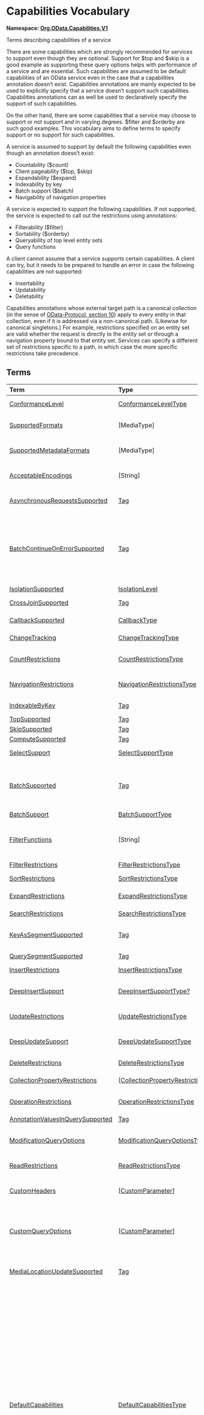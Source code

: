 # Capabilities Vocabulary
**Namespace: [Org.OData.Capabilities.V1](Org.OData.Capabilities.V1.xml)**

Terms describing capabilities of a service


There are some capabilities which are strongly recommended for services to support even
though they are optional. Support for $top and $skip is a good example as
supporting these query options helps with performance of a service and are essential. Such
capabilities are assumed to be default capabilities of an OData service even in
the case that a capabilities annotation doesn’t exist. Capabilities annotations are
mainly expected to be used to explicitly specify that a service doesn’t support such
capabilities. Capabilities annotations can as well be used to declaratively
specify the support of such capabilities.

On the other hand, there are some capabilities that a service may choose to support or
not support and in varying degrees. $filter and $orderby are such good examples.
This vocabulary aims to define terms to specify support or no support for such
capabilities.

A service is assumed to support by default the following capabilities even though an
annotation doesn’t exist:
- Countability ($count)
- Client pageability ($top, $skip)
- Expandability ($expand)
- Indexability by key
- Batch support ($batch)
- Navigability of navigation properties

A service is expected to support the following capabilities. If not supported, the
service is expected to call out the restrictions using annotations:
- Filterability ($filter)
- Sortability ($orderby)
- Queryability of top level entity sets
- Query functions

A client cannot assume that a service supports certain capabilities. A client can try, but
it needs to be prepared to handle an error in case the following capabilities are not
supported:
- Insertability
- Updatability
- Deletability

Capabilities annotations whose external target path is a canonical collection (in the
sense of [OData-Protocol, section 10](https://oasis-tcs.github.io/odata-specs/odata-protocol/odata-protocol.html#ContextURL))
apply to every entity in that collection, even if it is addressed via a non-canonical path.
(Likewise for canonical singletons.)
For example, restrictions specified on an entity set are valid whether the request is
directly to the entity set or through a navigation property bound to that entity set.
Services can specify a different set of restrictions specific to a path, in which case the more specific restrictions take precedence.
        


## Terms

Term|Type|Description
:---|:---|:----------
[ConformanceLevel](Org.OData.Capabilities.V1.xml#L123)|[ConformanceLevelType](#ConformanceLevelType)|<a name="ConformanceLevel"></a>The conformance level achieved by this service
[SupportedFormats](Org.OData.Capabilities.V1.xml#L140)|\[MediaType\]|<a name="SupportedFormats"></a>Media types of supported formats, including format parameters
[SupportedMetadataFormats](Org.OData.Capabilities.V1.xml#L145)|\[MediaType\]|<a name="SupportedMetadataFormats"></a>Media types of supported formats for $metadata, including format parameters
[AcceptableEncodings](Org.OData.Capabilities.V1.xml#L150)|\[String\]|<a name="AcceptableEncodings"></a>List of acceptable compression methods for ($batch) requests, e.g. gzip
[AsynchronousRequestsSupported](Org.OData.Capabilities.V1.xml#L156)|[Tag](Org.OData.Core.V1.md#Tag)|<a name="AsynchronousRequestsSupported"></a>Service supports the asynchronous request preference
[BatchContinueOnErrorSupported](Org.OData.Capabilities.V1.xml#L160)|[Tag](Org.OData.Core.V1.md#Tag)|<a name="BatchContinueOnErrorSupported"></a>Service supports the continue on error preference. Supports $batch requests. Services that apply the BatchContinueOnErrorSupported term should also specify the ContinueOnErrorSupported property from the BatchSupport term.
[IsolationSupported](Org.OData.Capabilities.V1.xml#L164)|[IsolationLevel](#IsolationLevel)|<a name="IsolationSupported"></a>Supported odata.isolation levels
[CrossJoinSupported](Org.OData.Capabilities.V1.xml#L173)|[Tag](Org.OData.Core.V1.md#Tag)|<a name="CrossJoinSupported"></a>Supports cross joins for the entity sets in this container
[CallbackSupported](Org.OData.Capabilities.V1.xml#L177)|[CallbackType](#CallbackType)|<a name="CallbackSupported"></a>Supports callbacks for the specified protocols
[ChangeTracking](Org.OData.Capabilities.V1.xml#L199)|[ChangeTrackingType](#ChangeTrackingType)|<a name="ChangeTracking"></a>Change tracking capabilities of this service or entity set
[CountRestrictions](Org.OData.Capabilities.V1.xml#L220)|[CountRestrictionsType](#CountRestrictionsType)|<a name="CountRestrictions"></a>Restrictions on /$count path suffix and $count=true system query option
[NavigationRestrictions](Org.OData.Capabilities.V1.xml#L238)|[NavigationRestrictionsType](#NavigationRestrictionsType)|<a name="NavigationRestrictions"></a>Restrictions on navigating properties according to OData URL conventions
[IndexableByKey](Org.OData.Capabilities.V1.xml#L328)|[Tag](Org.OData.Core.V1.md#Tag)|<a name="IndexableByKey"></a>Supports key values according to OData URL conventions
[TopSupported](Org.OData.Capabilities.V1.xml#L333)|[Tag](Org.OData.Core.V1.md#Tag)|<a name="TopSupported"></a>Supports $top
[SkipSupported](Org.OData.Capabilities.V1.xml#L338)|[Tag](Org.OData.Core.V1.md#Tag)|<a name="SkipSupported"></a>Supports $skip
[ComputeSupported](Org.OData.Capabilities.V1.xml#L343)|[Tag](Org.OData.Core.V1.md#Tag)|<a name="ComputeSupported"></a>Supports $compute
[SelectSupport](Org.OData.Capabilities.V1.xml#L348)|[SelectSupportType](#SelectSupportType)|<a name="SelectSupport"></a>Support for $select and nested query options within $select
[BatchSupported](Org.OData.Capabilities.V1.xml#L385)|[Tag](Org.OData.Core.V1.md#Tag)|<a name="BatchSupported"></a>Supports $batch requests. Services that apply the BatchSupported term should also apply the more comprehensive BatchSupport term.
[BatchSupport](Org.OData.Capabilities.V1.xml#L389)|[BatchSupportType](#BatchSupportType)|<a name="BatchSupport"></a>Batch Support for the service
[FilterFunctions](Org.OData.Capabilities.V1.xml#L435)|\[String\]|<a name="FilterFunctions"></a>List of functions and operators supported in filter expressions<br>If not specified, null, or empty, all functions and operators may be attempted.
[FilterRestrictions](Org.OData.Capabilities.V1.xml#L441)|[FilterRestrictionsType](#FilterRestrictionsType)|<a name="FilterRestrictions"></a>Restrictions on filter expressions
[SortRestrictions](Org.OData.Capabilities.V1.xml#L522)|[SortRestrictionsType](#SortRestrictionsType)|<a name="SortRestrictions"></a>Restrictions on orderby expressions
[ExpandRestrictions](Org.OData.Capabilities.V1.xml#L548)|[ExpandRestrictionsType](#ExpandRestrictionsType)|<a name="ExpandRestrictions"></a>Restrictions on expand expressions
[SearchRestrictions](Org.OData.Capabilities.V1.xml#L577)|[SearchRestrictionsType](#SearchRestrictionsType)|<a name="SearchRestrictions"></a>Restrictions on search expressions
[KeyAsSegmentSupported](Org.OData.Capabilities.V1.xml#L623)|[Tag](Org.OData.Core.V1.md#Tag)|<a name="KeyAsSegmentSupported"></a>Supports [key-as-segment convention](http://docs.oasis-open.org/odata/odata/v4.01/odata-v4.01-part2-url-conventions.html#sec_KeyasSegmentConvention) for addressing entities within a collection
[QuerySegmentSupported](Org.OData.Capabilities.V1.xml#L627)|[Tag](Org.OData.Core.V1.md#Tag)|<a name="QuerySegmentSupported"></a>Supports [passing query options in the request body](http://docs.oasis-open.org/odata/odata/v4.01/odata-v4.01-part2-url-conventions.html#sec_PassingQueryOptionsintheRequestBody)
[InsertRestrictions](Org.OData.Capabilities.V1.xml#L633)|[InsertRestrictionsType](#InsertRestrictionsType)|<a name="InsertRestrictions"></a>Restrictions on insert operations
[DeepInsertSupport](Org.OData.Capabilities.V1.xml#L712)|[DeepInsertSupportType?](#DeepInsertSupportType)|<a name="DeepInsertSupport"></a>Deep Insert Support of the annotated resource (the whole service, an entity set, or a collection-valued resource)
[UpdateRestrictions](Org.OData.Capabilities.V1.xml#L725)|[UpdateRestrictionsType](#UpdateRestrictionsType)|<a name="UpdateRestrictions"></a>Restrictions on update operations
[DeepUpdateSupport](Org.OData.Capabilities.V1.xml#L811)|[DeepUpdateSupportType](#DeepUpdateSupportType)|<a name="DeepUpdateSupport"></a>Deep Update Support of the annotated resource (the whole service, an entity set, or a collection-valued resource)
[DeleteRestrictions](Org.OData.Capabilities.V1.xml#L824)|[DeleteRestrictionsType](#DeleteRestrictionsType)|<a name="DeleteRestrictions"></a>Restrictions on delete operations
[CollectionPropertyRestrictions](Org.OData.Capabilities.V1.xml#L868)|\[[CollectionPropertyRestrictionsType](#CollectionPropertyRestrictionsType)\]|<a name="CollectionPropertyRestrictions"></a>Describes restrictions on operations applied to collection-valued structural properties
[OperationRestrictions](Org.OData.Capabilities.V1.xml#L909)|[OperationRestrictionsType](#OperationRestrictionsType)|<a name="OperationRestrictions"></a>Restrictions for function or action operation
[AnnotationValuesInQuerySupported](Org.OData.Capabilities.V1.xml#L929)|[Tag](Org.OData.Core.V1.md#Tag)|<a name="AnnotationValuesInQuerySupported"></a>Supports annotation values within system query options
[ModificationQueryOptions](Org.OData.Capabilities.V1.xml#L933)|[ModificationQueryOptionsType](#ModificationQueryOptionsType)|<a name="ModificationQueryOptions"></a>Support for query options with modification requests (insert, update, action invocation)
[ReadRestrictions](Org.OData.Capabilities.V1.xml#L957)|[ReadRestrictionsType](#ReadRestrictionsType)|<a name="ReadRestrictions"></a>Restrictions for retrieving a collection of entities, retrieving a singleton instance.
[CustomHeaders](Org.OData.Capabilities.V1.xml#L999)|\[[CustomParameter](#CustomParameter)\]|<a name="CustomHeaders"></a>Custom headers that are supported/required for the annotated resource ([Example](Org.OData.Capabilities.V1.xml#L1001))
[CustomQueryOptions](Org.OData.Capabilities.V1.xml#L1025)|\[[CustomParameter](#CustomParameter)\]|<a name="CustomQueryOptions"></a>Custom query options that are supported/required for the annotated resource ([Example](Org.OData.Capabilities.V1.xml#L1028))<br>If the entity container is annotated, the query option is supported/required by all resources in that container.
[MediaLocationUpdateSupported](Org.OData.Capabilities.V1.xml#L1077)|[Tag](Org.OData.Core.V1.md#Tag)|<a name="MediaLocationUpdateSupported"></a>Stream property or media stream supports update of its media edit URL and/or media read URL
[DefaultCapabilities](Org.OData.Capabilities.V1.xml#L1082)|[DefaultCapabilitiesType](#DefaultCapabilitiesType)|<a name="DefaultCapabilities"></a>Default capability settings for all collection-valued resources in the container<br><p>Annotating a specific capability term, which is included as property in <code>DefaultCapabilitiesType</code>, for a specific collection-valued resource overrides the default capability with the specified properties using PATCH semantics:</p> <ul> <li>Primitive or collection-valued properties specified in the specific capability term replace the corresponding properties specified in <code>DefaultCapabilities</code></li> <li>Complex-valued properties specified in the specific capability term override the corresponding properties specified in <code>DefaultCapabilities</code> using PATCH semantics recursively</li> <li>Properties specified neither in the specific term nor in <code>DefaultCapabilities</code> have their default value</li> </ul> 

<a name="ConformanceLevelType"></a>
## [ConformanceLevelType](Org.OData.Capabilities.V1.xml#L126)


Member|Value|Description
:-----|----:|:----------
[Minimal](Org.OData.Capabilities.V1.xml#L127)|0|Minimal conformance level
[Intermediate](Org.OData.Capabilities.V1.xml#L130)|1|Intermediate conformance level
[Advanced](Org.OData.Capabilities.V1.xml#L133)|2|Advanced conformance level

<a name="IsolationLevel"></a>
## [IsolationLevel](Org.OData.Capabilities.V1.xml#L167)


Flag Member|Value|Description
:-----|----:|:----------
[Snapshot](Org.OData.Capabilities.V1.xml#L168)|1|All data returned for a request, including multiple requests within a batch or results retrieved across multiple pages, will be consistent as of a single point in time

<a name="CallbackType"></a>
## [CallbackType](Org.OData.Capabilities.V1.xml#L180)
A non-empty collection lists the full set of supported protocols. A empty collection means 'only HTTP is supported'

Property|Type|Description
:-------|:---|:----------
[CallbackProtocols](Org.OData.Capabilities.V1.xml#L181)|\[[CallbackProtocol](#CallbackProtocol)\]|List of supported callback protocols, e.g. `http` or `wss`

<a name="CallbackProtocol"></a>
## [CallbackProtocol](Org.OData.Capabilities.V1.xml#L186)


Property|Type|Description
:-------|:---|:----------
[Id](Org.OData.Capabilities.V1.xml#L187)|String?|Protocol Identifier
[UrlTemplate](Org.OData.Capabilities.V1.xml#L190)|String?|URL Template including parameters. Parameters are enclosed in curly braces {} as defined in RFC6570
[DocumentationUrl](Org.OData.Capabilities.V1.xml#L193)|URL?|Human readable description of the meaning of the URL Template parameters

<a name="ChangeTrackingBase"></a>
## [ChangeTrackingBase](Org.OData.Capabilities.V1.xml#L202)


**Derived Types:**
- [ChangeTrackingType](#ChangeTrackingType)

Property|Type|Description
:-------|:---|:----------
[Supported](Org.OData.Capabilities.V1.xml#L203)|Boolean|odata.track-changes preference is supported

<a name="ChangeTrackingType"></a>
## [ChangeTrackingType](Org.OData.Capabilities.V1.xml#L207): [ChangeTrackingBase](#ChangeTrackingBase)


Property|Type|Description
:-------|:---|:----------
[*Supported*](Org.OData.Capabilities.V1.xml#L203)|Boolean|odata.track-changes preference is supported
[FilterableProperties](Org.OData.Capabilities.V1.xml#L208)|\[PropertyPath\]|Change tracking supports filters on these properties<br>If no properties are specified or FilterableProperties is omitted, clients cannot assume support for filtering on any properties in combination with change tracking.
[ExpandableProperties](Org.OData.Capabilities.V1.xml#L212)|\[NavigationPropertyPath\]|Change tracking supports these properties expanded<br>If no properties are specified or ExpandableProperties is omitted, clients cannot assume support for expanding any properties in combination with change tracking.

<a name="CountRestrictionsBase"></a>
## [CountRestrictionsBase](Org.OData.Capabilities.V1.xml#L224)


**Derived Types:**
- [CountRestrictionsType](#CountRestrictionsType)

Property|Type|Description
:-------|:---|:----------
[Countable](Org.OData.Capabilities.V1.xml#L225)|Boolean|Instances can be counted in requests targeting a collection

<a name="CountRestrictionsType"></a>
## [CountRestrictionsType](Org.OData.Capabilities.V1.xml#L229): [CountRestrictionsBase](#CountRestrictionsBase)


Property|Type|Description
:-------|:---|:----------
[*Countable*](Org.OData.Capabilities.V1.xml#L225)|Boolean|Instances can be counted in requests targeting a collection
[NonCountableProperties](Org.OData.Capabilities.V1.xml#L230)|\[PropertyPath\]|Members of these collection properties cannot be counted
[NonCountableNavigationProperties](Org.OData.Capabilities.V1.xml#L233)|\[NavigationPropertyPath\]|Members of these navigation properties cannot be counted

<a name="NavigationRestrictionsType"></a>
## [NavigationRestrictionsType](Org.OData.Capabilities.V1.xml#L242)


Property|Type|Description
:-------|:---|:----------
[Navigability](Org.OData.Capabilities.V1.xml#L243)|[NavigationType?](#NavigationType)|Default navigability for all navigation properties of the annotation target. Individual navigation properties can override this value via `RestrictedProperties/Navigability`.
[RestrictedProperties](Org.OData.Capabilities.V1.xml#L246)|\[[NavigationPropertyRestriction](#NavigationPropertyRestriction)\]|List of navigation properties with restrictions

<a name="NavigationPropertyRestriction"></a>
## [NavigationPropertyRestriction](Org.OData.Capabilities.V1.xml#L250)


Using a property of `NavigationPropertyRestriction` in a [`NavigationRestrictions`](#NavigationRestrictions) annotation
          is discouraged in favor of using an annotation with the corresponding term from this vocabulary and a target path starting with a container and ending in the `NavigationProperty`,
          unless the favored alternative is impossible because a dynamic expression requires an instance path whose evaluation
          starts at the target of the `NavigationRestrictions` annotation. See [this example](../examples/Org.OData.Capabilities.V1.capabilities.md).

Property|Type|Description
:-------|:---|:----------
[NavigationProperty](Org.OData.Capabilities.V1.xml#L257)|NavigationPropertyPath|Navigation properties can be navigated<br>The target path of a [`NavigationRestrictions`](#NavigationRestrictions) annotation followed by this navigation property path addresses the resource to which the other properties of `NavigationPropertyRestriction` apply. Instance paths that occur in dynamic expressions are evaluated starting at the boundary between both paths, which must therefore be chosen accordingly.
[Navigability](Org.OData.Capabilities.V1.xml#L266)|[NavigationType?](#NavigationType)|Supported navigability of this navigation property
[FilterFunctions](Org.OData.Capabilities.V1.xml#L269)|\[String\]|List of functions and operators supported in filter expressions<br>If not specified, null, or empty, all functions and operators may be attempted.
[FilterRestrictions](Org.OData.Capabilities.V1.xml#L273)|[FilterRestrictionsType?](#FilterRestrictionsType)|Restrictions on filter expressions
[SearchRestrictions](Org.OData.Capabilities.V1.xml#L276)|[SearchRestrictionsType?](#SearchRestrictionsType)|Restrictions on search expressions
[SortRestrictions](Org.OData.Capabilities.V1.xml#L279)|[SortRestrictionsType?](#SortRestrictionsType)|Restrictions on orderby expressions
[TopSupported](Org.OData.Capabilities.V1.xml#L282)|Boolean|Supports $top
[SkipSupported](Org.OData.Capabilities.V1.xml#L285)|Boolean|Supports $skip
[SelectSupport](Org.OData.Capabilities.V1.xml#L288)|[SelectSupportType?](#SelectSupportType)|Support for $select
[IndexableByKey](Org.OData.Capabilities.V1.xml#L291)|Boolean|Supports key values according to OData URL conventions
[InsertRestrictions](Org.OData.Capabilities.V1.xml#L294)|[InsertRestrictionsType?](#InsertRestrictionsType)|Restrictions on insert operations
[DeepInsertSupport](Org.OData.Capabilities.V1.xml#L297)|[DeepInsertSupportType?](#DeepInsertSupportType)|Deep Insert Support of the annotated resource (the whole service, an entity set, or a collection-valued resource)
[UpdateRestrictions](Org.OData.Capabilities.V1.xml#L300)|[UpdateRestrictionsType?](#UpdateRestrictionsType)|Restrictions on update operations
[DeepUpdateSupport](Org.OData.Capabilities.V1.xml#L303)|[DeepUpdateSupportType?](#DeepUpdateSupportType)|Deep Update Support of the annotated resource (the whole service, an entity set, or a collection-valued resource)
[DeleteRestrictions](Org.OData.Capabilities.V1.xml#L306)|[DeleteRestrictionsType?](#DeleteRestrictionsType)|Restrictions on delete operations
[OptimisticConcurrencyControl](Org.OData.Capabilities.V1.xml#L309)|Boolean|Data modification (including insert) along this navigation property requires the use of ETags
[ReadRestrictions](Org.OData.Capabilities.V1.xml#L312)|[ReadRestrictionsType?](#ReadRestrictionsType)|Restrictions for retrieving entities

<a name="NavigationType"></a>
## [NavigationType](Org.OData.Capabilities.V1.xml#L316)


Member|Value|Description
:-----|----:|:----------
[Recursive](Org.OData.Capabilities.V1.xml#L317)|0|Navigation properties can be recursively navigated
[Single](Org.OData.Capabilities.V1.xml#L320)|1|Navigation properties can be navigated to a single level
[None](Org.OData.Capabilities.V1.xml#L323)|2|Navigation properties are not navigable

<a name="SelectSupportType"></a>
## [SelectSupportType](Org.OData.Capabilities.V1.xml#L352)


Property|Type|Description
:-------|:---|:----------
[Supported](Org.OData.Capabilities.V1.xml#L353)|Boolean|Supports $select
[InstanceAnnotationsSupported](Org.OData.Capabilities.V1.xml#L356)|Boolean|Supports instance annotations in $select list
[Expandable](Org.OData.Capabilities.V1.xml#L359)|Boolean|$expand within $select is supported
[Filterable](Org.OData.Capabilities.V1.xml#L362)|Boolean|$filter within $select is supported
[Searchable](Org.OData.Capabilities.V1.xml#L365)|Boolean|$search within $select is supported
[TopSupported](Org.OData.Capabilities.V1.xml#L368)|Boolean|$top within $select is supported
[SkipSupported](Org.OData.Capabilities.V1.xml#L371)|Boolean|$skip within $select is supported
[ComputeSupported](Org.OData.Capabilities.V1.xml#L374)|Boolean|$compute within $select is supported
[Countable](Org.OData.Capabilities.V1.xml#L377)|Boolean|$count within $select is supported
[Sortable](Org.OData.Capabilities.V1.xml#L380)|Boolean|$orderby within $select is supported

<a name="BatchSupportType"></a>
## [BatchSupportType](Org.OData.Capabilities.V1.xml#L392)


Property|Type|Description
:-------|:---|:----------
[Supported](Org.OData.Capabilities.V1.xml#L399)|Boolean|Service supports requests to $batch
[ContinueOnErrorSupported](Org.OData.Capabilities.V1.xml#L402)|Boolean|Service supports the continue on error preference
[ReferencesInRequestBodiesSupported](Org.OData.Capabilities.V1.xml#L405)|Boolean|Service supports Content-ID referencing in request bodies
[ReferencesAcrossChangeSetsSupported](Org.OData.Capabilities.V1.xml#L408)|Boolean|Service supports Content-ID referencing across change sets
[EtagReferencesSupported](Org.OData.Capabilities.V1.xml#L411)|Boolean|Service supports referencing Etags from previous requests
[RequestDependencyConditionsSupported](Org.OData.Capabilities.V1.xml#L414)|Boolean|Service supports the `if` member in JSON batch requests
[SupportedFormats](Org.OData.Capabilities.V1.xml#L417)|\[MediaType\]|Media types of supported formats for $batch<br>Allowed Values:<dl><dt>[multipart/mixed](Org.OData.Capabilities.V1.xml#L422)<dd>[Multipart Batch Format](http://docs.oasis-open.org/odata/odata/v4.01/cs01/part1-protocol/odata-v4.01-cs01-part1-protocol.html#sec_MultipartBatchFormat)<dt>[application/json](Org.OData.Capabilities.V1.xml#L426)<dd>[JSON Batch Format](http://docs.oasis-open.org/odata/odata-json-format/v4.01/cs01/odata-json-format-v4.01-cs01.html#sec_BatchRequestsandResponses)</dl>

**Applicable Annotation Terms:**

- [Description](Org.OData.Core.V1.md#Description)
- [LongDescription](Org.OData.Core.V1.md#LongDescription)

<a name="FilterRestrictionsBase"></a>
## [FilterRestrictionsBase](Org.OData.Capabilities.V1.xml#L445)


**Derived Types:**
- [FilterRestrictionsType](#FilterRestrictionsType)

Property|Type|Description
:-------|:---|:----------
[Filterable](Org.OData.Capabilities.V1.xml#L451)|Boolean|$filter is supported
[RequiresFilter](Org.OData.Capabilities.V1.xml#L454)|Boolean|$filter is required
[MaxLevels](Org.OData.Capabilities.V1.xml#L457)|Int32|The maximum number of levels (including recursion) that can be traversed in a filter expression. A value of -1 indicates there is no restriction.

**Applicable Annotation Terms:**

- [Description](Org.OData.Core.V1.md#Description)

<a name="FilterRestrictionsType"></a>
## [FilterRestrictionsType](Org.OData.Capabilities.V1.xml#L461): [FilterRestrictionsBase](#FilterRestrictionsBase)


Property|Type|Description
:-------|:---|:----------
[*Filterable*](Org.OData.Capabilities.V1.xml#L451)|Boolean|$filter is supported
[*RequiresFilter*](Org.OData.Capabilities.V1.xml#L454)|Boolean|$filter is required
[*MaxLevels*](Org.OData.Capabilities.V1.xml#L457)|Int32|The maximum number of levels (including recursion) that can be traversed in a filter expression. A value of -1 indicates there is no restriction.
[RequiredProperties](Org.OData.Capabilities.V1.xml#L462)|\[PropertyPath\]|These properties must be specified in the $filter clause (properties of derived types are not allowed here)
[NonFilterableProperties](Org.OData.Capabilities.V1.xml#L465)|\[PropertyPath\]|These structural properties cannot be used in filter expressions
[FilterExpressionRestrictions](Org.OData.Capabilities.V1.xml#L468)|\[[FilterExpressionRestrictionType](#FilterExpressionRestrictionType)\]|These properties only allow a subset of filter expressions. A valid filter expression for a single property can be enclosed in parentheses and combined by `and` with valid expressions for other properties.

**Applicable Annotation Terms:**

- [Description](Org.OData.Core.V1.md#Description)

<a name="FilterExpressionRestrictionType"></a>
## [FilterExpressionRestrictionType](Org.OData.Capabilities.V1.xml#L472)


Property|Type|Description
:-------|:---|:----------
[Property](Org.OData.Capabilities.V1.xml#L473)|PropertyPath?|Path to the restricted property
[AllowedExpressions](Org.OData.Capabilities.V1.xml#L476)|[FilterExpressionType?](#FilterExpressionType)|Allowed subset of expressions

<a name="FilterExpressionType"></a>
## [FilterExpressionType](Org.OData.Capabilities.V1.xml#L480)
**Type:** String



Allowed Value|Description
:------------|:----------
[SingleValue](Org.OData.Capabilities.V1.xml#L483)|Property can be used in a single `eq` clause
[MultiValue](Org.OData.Capabilities.V1.xml#L487)|Property can be used in multiple `eq` and `in` clauses, combined by `or` (which is logically equivalent to a single `in` clause)
[SingleRange](Org.OData.Capabilities.V1.xml#L491)|Property can be compared to a single closed, half-open, or open interval<br>The filter expression for this property consists of a single interval expression, which is either a single comparison of the property and a literal value with `eq`, `le`, `lt`, `ge`, or `gt`, or a pair of boundaries combined by `and`. The lower boundary is either `ge` or `gt`, the upper boundary either `le` or `lt`.
[MultiRange](Org.OData.Capabilities.V1.xml#L496)|Property can be compared to a union of one or more closed, half-open, or open intervals<br>The filter expression for this property consists of one or more interval expressions, combined by `or`. See SingleRange for the definition of an interval expression.<br> Alternatively the filter expression can consist of one or more `ne` expressions combined by `and`, which is roughly equivalent to the union of the complementing open intervals. Roughly equivalent because `null` is allowed as a right-side operand of an `ne` expression.
[SearchExpression](Org.OData.Capabilities.V1.xml#L505)|String property can be used as first operand in `startswith`, `endswith`, and `contains` clauses
[MultiValueOrSearchExpression](Org.OData.Capabilities.V1.xml#L509)|String property can be used like in `MultiValue` and like in `SearchExpression`, combined with `or`
[MultiRangeOrSearchExpression](Org.OData.Capabilities.V1.xml#L513)|Property can be compared to a union of zero or more closed, half-open, or open intervals plus zero or more simple string patterns<br>The filter expression for this property consists of one or more interval expressions or string comparison functions combined by `or`. See SingleRange for the definition of an interval expression. See SearchExpression for the allowed string comparison functions.

<a name="SortRestrictionsBase"></a>
## [SortRestrictionsBase](Org.OData.Capabilities.V1.xml#L526)


**Derived Types:**
- [SortRestrictionsType](#SortRestrictionsType)

Property|Type|Description
:-------|:---|:----------
[Sortable](Org.OData.Capabilities.V1.xml#L532)|Boolean|$orderby is supported

**Applicable Annotation Terms:**

- [Description](Org.OData.Core.V1.md#Description)

<a name="SortRestrictionsType"></a>
## [SortRestrictionsType](Org.OData.Capabilities.V1.xml#L536): [SortRestrictionsBase](#SortRestrictionsBase)


Property|Type|Description
:-------|:---|:----------
[*Sortable*](Org.OData.Capabilities.V1.xml#L532)|Boolean|$orderby is supported
[AscendingOnlyProperties](Org.OData.Capabilities.V1.xml#L537)|\[PropertyPath\]|These properties can only be used for sorting in Ascending order
[DescendingOnlyProperties](Org.OData.Capabilities.V1.xml#L540)|\[PropertyPath\]|These properties can only be used for sorting in Descending order
[NonSortableProperties](Org.OData.Capabilities.V1.xml#L543)|\[PropertyPath\]|These structural properties cannot be used in orderby expressions

**Applicable Annotation Terms:**

- [Description](Org.OData.Core.V1.md#Description)

<a name="ExpandRestrictionsBase"></a>
## [ExpandRestrictionsBase](Org.OData.Capabilities.V1.xml#L552)


**Derived Types:**
- [ExpandRestrictionsType](#ExpandRestrictionsType)

Property|Type|Description
:-------|:---|:----------
[Expandable](Org.OData.Capabilities.V1.xml#L558)|Boolean|$expand is supported
[StreamsExpandable](Org.OData.Capabilities.V1.xml#L561)|Boolean|$expand is supported for stream properties and media streams
[MaxLevels](Org.OData.Capabilities.V1.xml#L564)|Int32|The maximum number of levels that can be expanded in a expand expression. A value of -1 indicates there is no restriction.

**Applicable Annotation Terms:**

- [Description](Org.OData.Core.V1.md#Description)

<a name="ExpandRestrictionsType"></a>
## [ExpandRestrictionsType](Org.OData.Capabilities.V1.xml#L568): [ExpandRestrictionsBase](#ExpandRestrictionsBase)


Property|Type|Description
:-------|:---|:----------
[*Expandable*](Org.OData.Capabilities.V1.xml#L558)|Boolean|$expand is supported
[*StreamsExpandable*](Org.OData.Capabilities.V1.xml#L561)|Boolean|$expand is supported for stream properties and media streams
[*MaxLevels*](Org.OData.Capabilities.V1.xml#L564)|Int32|The maximum number of levels that can be expanded in a expand expression. A value of -1 indicates there is no restriction.
[NonExpandableProperties](Org.OData.Capabilities.V1.xml#L569)|\[NavigationPropertyPath\]|These properties cannot be used in expand expressions
[NonExpandableStreamProperties](Org.OData.Capabilities.V1.xml#L572)|\[PropertyPath\]|These stream properties cannot be used in expand expressions

**Applicable Annotation Terms:**

- [Description](Org.OData.Core.V1.md#Description)

<a name="SearchRestrictionsType"></a>
## [SearchRestrictionsType](Org.OData.Capabilities.V1.xml#L581)


Property|Type|Description
:-------|:---|:----------
[Searchable](Org.OData.Capabilities.V1.xml#L587)|Boolean|$search is supported
[UnsupportedExpressions](Org.OData.Capabilities.V1.xml#L590)|[SearchExpressions](#SearchExpressions)|Expressions not supported in $search as specified by the standard syntax [OData-URL, section 5.1.8.1](https://docs.oasis-open.org/odata/odata/v4.02/odata-v4.02-part2-url-conventions.html#SearchExpressions)<br>An unsupported expression may be treated as a term to be matched even if the standard syntax treats it as a keyword.
[SearchSyntax](Org.OData.Capabilities.V1.xml#L597)|URL?|URL of the $search syntax supported by the service (null means the standard syntax [OData-URL, section 5.1.8.1](https://docs.oasis-open.org/odata/odata/v4.02/odata-v4.02-part2-url-conventions.html#SearchExpressions))

**Applicable Annotation Terms:**

- [Description](Org.OData.Core.V1.md#Description)

<a name="SearchExpressions"></a>
## [SearchExpressions](Org.OData.Capabilities.V1.xml#L602)


Flag Member|Value|Description
:-----|----:|:----------
[none](Org.OData.Capabilities.V1.xml#L603)|0|No unsupported expressions
[AND](Org.OData.Capabilities.V1.xml#L606)|1|Multiple search terms, optionally separated by `AND`
[OR](Org.OData.Capabilities.V1.xml#L609)|2|Multiple search terms separated by `OR`
[NOT](Org.OData.Capabilities.V1.xml#L612)|4|Search terms preceded by `NOT`
[phrase](Org.OData.Capabilities.V1.xml#L615)|8|Search phrases enclosed in double quotes
[group](Org.OData.Capabilities.V1.xml#L618)|16|Precedence grouping of search expressions with parentheses

<a name="InsertRestrictionsBase"></a>
## [InsertRestrictionsBase](Org.OData.Capabilities.V1.xml#L637)


**Derived Types:**
- [InsertRestrictionsType](#InsertRestrictionsType)

Property|Type|Description
:-------|:---|:----------
[Insertable](Org.OData.Capabilities.V1.xml#L638)|Boolean|Entities can be inserted
[MaxLevels](Org.OData.Capabilities.V1.xml#L641)|Int32|The maximum number of navigation properties that can be traversed when addressing the collection to insert into. A value of -1 indicates there is no restriction.
[TypecastSegmentSupported](Org.OData.Capabilities.V1.xml#L644)|Boolean|Entities of a specific derived type can be created by specifying a type-cast segment
[QueryOptions](Org.OData.Capabilities.V1.xml#L647)|[ModificationQueryOptionsType?](#ModificationQueryOptionsType)|Support for query options with insert requests
[CustomHeaders](Org.OData.Capabilities.V1.xml#L650)|\[[CustomParameter](#CustomParameter)\]|Supported or required custom headers
[CustomQueryOptions](Org.OData.Capabilities.V1.xml#L653)|\[[CustomParameter](#CustomParameter)\]|Supported or required custom query options
[Description](Org.OData.Capabilities.V1.xml#L656)|String?|A brief description of the request
[LongDescription](Org.OData.Capabilities.V1.xml#L660)|String?|A long description of the request
[ErrorResponses](Org.OData.Capabilities.V1.xml#L664)|\[[HttpResponse](#HttpResponse)\]|Possible error responses returned by the request.

<a name="InsertRestrictionsType"></a>
## [InsertRestrictionsType](Org.OData.Capabilities.V1.xml#L668): [InsertRestrictionsBase](#InsertRestrictionsBase)


Property|Type|Description
:-------|:---|:----------
[*Insertable*](Org.OData.Capabilities.V1.xml#L638)|Boolean|Entities can be inserted
[*MaxLevels*](Org.OData.Capabilities.V1.xml#L641)|Int32|The maximum number of navigation properties that can be traversed when addressing the collection to insert into. A value of -1 indicates there is no restriction.
[*TypecastSegmentSupported*](Org.OData.Capabilities.V1.xml#L644)|Boolean|Entities of a specific derived type can be created by specifying a type-cast segment
[*QueryOptions*](Org.OData.Capabilities.V1.xml#L647)|[ModificationQueryOptionsType?](#ModificationQueryOptionsType)|Support for query options with insert requests
[*CustomHeaders*](Org.OData.Capabilities.V1.xml#L650)|\[[CustomParameter](#CustomParameter)\]|Supported or required custom headers
[*CustomQueryOptions*](Org.OData.Capabilities.V1.xml#L653)|\[[CustomParameter](#CustomParameter)\]|Supported or required custom query options
[*Description*](Org.OData.Capabilities.V1.xml#L656)|String?|A brief description of the request
[*LongDescription*](Org.OData.Capabilities.V1.xml#L660)|String?|A long description of the request
[*ErrorResponses*](Org.OData.Capabilities.V1.xml#L664)|\[[HttpResponse](#HttpResponse)\]|Possible error responses returned by the request.
[NonInsertableProperties](Org.OData.Capabilities.V1.xml#L669)|\[PropertyPath\]|These structural properties cannot be specified on insert
[NonInsertableNavigationProperties](Org.OData.Capabilities.V1.xml#L672)|\[NavigationPropertyPath\]|These navigation properties do not allow deep inserts
[RequiredProperties](Org.OData.Capabilities.V1.xml#L675)|\[PropertyPath\]|These structural properties must be specified on insert
[Permissions](Org.OData.Capabilities.V1.xml#L678)|\[[PermissionType?](#PermissionType)\]|Required permissions. One of the specified sets of scopes is required to perform the insert.

<a name="PermissionType"></a>
## [PermissionType](Org.OData.Capabilities.V1.xml#L683)


Property|Type|Description
:-------|:---|:----------
[SchemeName](Org.OData.Capabilities.V1.xml#L684)|[SchemeName](Org.OData.Authorization.V1.md#SchemeName)|Authorization flow scheme name
[Scopes](Org.OData.Capabilities.V1.xml#L687)|\[[ScopeType](#ScopeType)\]|List of scopes that can provide access to the resource

<a name="ScopeType"></a>
## [ScopeType](Org.OData.Capabilities.V1.xml#L692)


Property|Type|Description
:-------|:---|:----------
[Scope](Org.OData.Capabilities.V1.xml#L693)|String|Name of the scope.
[RestrictedProperties](Org.OData.Capabilities.V1.xml#L696)|String?|Comma-separated string value of all properties that will be included or excluded when using the scope.<br>Possible string value identifiers when specifying properties are `*`, _PropertyName_, `-`_PropertyName_.<br>`*` denotes all properties are accessible.<br>`-`_PropertyName_ excludes that specific property.<br>_PropertyName_ explicitly provides access to the specific property.<br>The absence of `RestrictedProperties` denotes all properties are accessible using that scope.

<a name="DeepInsertSupportType"></a>
## [DeepInsertSupportType](Org.OData.Capabilities.V1.xml#L716)


Property|Type|Description
:-------|:---|:----------
[Supported](Org.OData.Capabilities.V1.xml#L717)|Boolean|Annotation target supports deep inserts
[ContentIDSupported](Org.OData.Capabilities.V1.xml#L720)|Boolean|Annotation target supports accepting and returning nested entities annotated with the `Core.ContentID` instance annotation.

<a name="UpdateRestrictionsBase"></a>
## [UpdateRestrictionsBase](Org.OData.Capabilities.V1.xml#L729)


**Derived Types:**
- [UpdateRestrictionsType](#UpdateRestrictionsType)

Property|Type|Description
:-------|:---|:----------
[Updatable](Org.OData.Capabilities.V1.xml#L730)|Boolean|Entities can be updated
[Upsertable](Org.OData.Capabilities.V1.xml#L733)|Boolean|Entities can be upserted
[DeltaUpdateSupported](Org.OData.Capabilities.V1.xml#L736)|Boolean|Entities can be inserted, updated, and deleted via a PATCH request with a delta payload
[UpdateMethod](Org.OData.Capabilities.V1.xml#L739)|[HttpMethod?](#HttpMethod)|Supported HTTP Methods (PUT or PATCH) for updating an entity. If null, PATCH SHOULD be supported and PUT MAY be supported.
[FilterSegmentSupported](Org.OData.Capabilities.V1.xml#L742)|Boolean|Members of collections can be updated via a PATCH request with a `/$filter(...)/$each` segment
[TypecastSegmentSupported](Org.OData.Capabilities.V1.xml#L745)|Boolean|Members of collections can be updated via a PATCH request with a type-cast segment and a `/$each` segment
[MaxLevels](Org.OData.Capabilities.V1.xml#L748)|Int32|The maximum number of navigation properties that can be traversed when addressing the collection or entity to update. A value of -1 indicates there is no restriction.
[Permissions](Org.OData.Capabilities.V1.xml#L751)|\[[PermissionType?](#PermissionType)\]|Required permissions. One of the specified sets of scopes is required to perform the update.
[QueryOptions](Org.OData.Capabilities.V1.xml#L754)|[ModificationQueryOptionsType?](#ModificationQueryOptionsType)|Support for query options with update requests
[CustomHeaders](Org.OData.Capabilities.V1.xml#L757)|\[[CustomParameter](#CustomParameter)\]|Supported or required custom headers
[CustomQueryOptions](Org.OData.Capabilities.V1.xml#L760)|\[[CustomParameter](#CustomParameter)\]|Supported or required custom query options
[Description](Org.OData.Capabilities.V1.xml#L763)|String?|A brief description of the request
[LongDescription](Org.OData.Capabilities.V1.xml#L767)|String?|A long description of the request
[ErrorResponses](Org.OData.Capabilities.V1.xml#L771)|\[[HttpResponse](#HttpResponse)\]|Possible error responses returned by the request.

<a name="UpdateRestrictionsType"></a>
## [UpdateRestrictionsType](Org.OData.Capabilities.V1.xml#L775): [UpdateRestrictionsBase](#UpdateRestrictionsBase)


Property|Type|Description
:-------|:---|:----------
[*Updatable*](Org.OData.Capabilities.V1.xml#L730)|Boolean|Entities can be updated
[*Upsertable*](Org.OData.Capabilities.V1.xml#L733)|Boolean|Entities can be upserted
[*DeltaUpdateSupported*](Org.OData.Capabilities.V1.xml#L736)|Boolean|Entities can be inserted, updated, and deleted via a PATCH request with a delta payload
[*UpdateMethod*](Org.OData.Capabilities.V1.xml#L739)|[HttpMethod?](#HttpMethod)|Supported HTTP Methods (PUT or PATCH) for updating an entity. If null, PATCH SHOULD be supported and PUT MAY be supported.
[*FilterSegmentSupported*](Org.OData.Capabilities.V1.xml#L742)|Boolean|Members of collections can be updated via a PATCH request with a `/$filter(...)/$each` segment
[*TypecastSegmentSupported*](Org.OData.Capabilities.V1.xml#L745)|Boolean|Members of collections can be updated via a PATCH request with a type-cast segment and a `/$each` segment
[*MaxLevels*](Org.OData.Capabilities.V1.xml#L748)|Int32|The maximum number of navigation properties that can be traversed when addressing the collection or entity to update. A value of -1 indicates there is no restriction.
[*Permissions*](Org.OData.Capabilities.V1.xml#L751)|\[[PermissionType?](#PermissionType)\]|Required permissions. One of the specified sets of scopes is required to perform the update.
[*QueryOptions*](Org.OData.Capabilities.V1.xml#L754)|[ModificationQueryOptionsType?](#ModificationQueryOptionsType)|Support for query options with update requests
[*CustomHeaders*](Org.OData.Capabilities.V1.xml#L757)|\[[CustomParameter](#CustomParameter)\]|Supported or required custom headers
[*CustomQueryOptions*](Org.OData.Capabilities.V1.xml#L760)|\[[CustomParameter](#CustomParameter)\]|Supported or required custom query options
[*Description*](Org.OData.Capabilities.V1.xml#L763)|String?|A brief description of the request
[*LongDescription*](Org.OData.Capabilities.V1.xml#L767)|String?|A long description of the request
[*ErrorResponses*](Org.OData.Capabilities.V1.xml#L771)|\[[HttpResponse](#HttpResponse)\]|Possible error responses returned by the request.
[NonUpdatableProperties](Org.OData.Capabilities.V1.xml#L776)|\[PropertyPath\]|These structural properties cannot be specified on update
[NonUpdatableNavigationProperties](Org.OData.Capabilities.V1.xml#L779)|\[NavigationPropertyPath\]|These navigation properties do not allow rebinding
[RequiredProperties](Org.OData.Capabilities.V1.xml#L782)|\[PropertyPath\]|These structural properties must be specified on update

<a name="HttpMethod"></a>
## [HttpMethod](Org.OData.Capabilities.V1.xml#L787)


Flag Member|Value|Description
:-----|----:|:----------
[GET](Org.OData.Capabilities.V1.xml#L788)|1|The HTTP GET Method
[PATCH](Org.OData.Capabilities.V1.xml#L791)|2|The HTTP PATCH Method
[PUT](Org.OData.Capabilities.V1.xml#L794)|4|The HTTP PUT Method
[POST](Org.OData.Capabilities.V1.xml#L797)|8|The HTTP POST Method
[DELETE](Org.OData.Capabilities.V1.xml#L800)|16|The HTTP DELETE Method
[OPTIONS](Org.OData.Capabilities.V1.xml#L803)|32|The HTTP OPTIONS Method
[HEAD](Org.OData.Capabilities.V1.xml#L806)|64|The HTTP HEAD Method

<a name="DeepUpdateSupportType"></a>
## [DeepUpdateSupportType](Org.OData.Capabilities.V1.xml#L815)


Property|Type|Description
:-------|:---|:----------
[Supported](Org.OData.Capabilities.V1.xml#L816)|Boolean|Annotation target supports deep updates
[ContentIDSupported](Org.OData.Capabilities.V1.xml#L819)|Boolean|Annotation target supports accepting and returning nested entities annotated with the `Core.ContentID` instance annotation.

<a name="DeleteRestrictionsBase"></a>
## [DeleteRestrictionsBase](Org.OData.Capabilities.V1.xml#L828)


**Derived Types:**
- [DeleteRestrictionsType](#DeleteRestrictionsType)

Property|Type|Description
:-------|:---|:----------
[Deletable](Org.OData.Capabilities.V1.xml#L829)|Boolean|Entities can be deleted
[MaxLevels](Org.OData.Capabilities.V1.xml#L832)|Int32|The maximum number of navigation properties that can be traversed when addressing the collection to delete from or the entity to delete. A value of -1 indicates there is no restriction.
[FilterSegmentSupported](Org.OData.Capabilities.V1.xml#L835)|Boolean|Members of collections can be deleted via a DELETE request with a `/$filter(...)/$each` segment
[TypecastSegmentSupported](Org.OData.Capabilities.V1.xml#L838)|Boolean|Members of collections can be deleted via a DELETE request with a type-cast segment and a `/$each` segment
[Permissions](Org.OData.Capabilities.V1.xml#L841)|\[[PermissionType?](#PermissionType)\]|Required permissions. One of the specified sets of scopes is required to perform the delete.
[CustomHeaders](Org.OData.Capabilities.V1.xml#L844)|\[[CustomParameter](#CustomParameter)\]|Supported or required custom headers
[CustomQueryOptions](Org.OData.Capabilities.V1.xml#L847)|\[[CustomParameter](#CustomParameter)\]|Supported or required custom query options
[Description](Org.OData.Capabilities.V1.xml#L850)|String?|A brief description of the request
[LongDescription](Org.OData.Capabilities.V1.xml#L854)|String?|A long description of the request
[ErrorResponses](Org.OData.Capabilities.V1.xml#L858)|\[[HttpResponse](#HttpResponse)\]|Possible error responses returned by the request.

<a name="DeleteRestrictionsType"></a>
## [DeleteRestrictionsType](Org.OData.Capabilities.V1.xml#L862): [DeleteRestrictionsBase](#DeleteRestrictionsBase)


Property|Type|Description
:-------|:---|:----------
[*Deletable*](Org.OData.Capabilities.V1.xml#L829)|Boolean|Entities can be deleted
[*MaxLevels*](Org.OData.Capabilities.V1.xml#L832)|Int32|The maximum number of navigation properties that can be traversed when addressing the collection to delete from or the entity to delete. A value of -1 indicates there is no restriction.
[*FilterSegmentSupported*](Org.OData.Capabilities.V1.xml#L835)|Boolean|Members of collections can be deleted via a DELETE request with a `/$filter(...)/$each` segment
[*TypecastSegmentSupported*](Org.OData.Capabilities.V1.xml#L838)|Boolean|Members of collections can be deleted via a DELETE request with a type-cast segment and a `/$each` segment
[*Permissions*](Org.OData.Capabilities.V1.xml#L841)|\[[PermissionType?](#PermissionType)\]|Required permissions. One of the specified sets of scopes is required to perform the delete.
[*CustomHeaders*](Org.OData.Capabilities.V1.xml#L844)|\[[CustomParameter](#CustomParameter)\]|Supported or required custom headers
[*CustomQueryOptions*](Org.OData.Capabilities.V1.xml#L847)|\[[CustomParameter](#CustomParameter)\]|Supported or required custom query options
[*Description*](Org.OData.Capabilities.V1.xml#L850)|String?|A brief description of the request
[*LongDescription*](Org.OData.Capabilities.V1.xml#L854)|String?|A long description of the request
[*ErrorResponses*](Org.OData.Capabilities.V1.xml#L858)|\[[HttpResponse](#HttpResponse)\]|Possible error responses returned by the request.
[NonDeletableNavigationProperties](Org.OData.Capabilities.V1.xml#L863)|\[NavigationPropertyPath\]|These navigation properties do not allow DeleteLink requests

<a name="CollectionPropertyRestrictionsType"></a>
## [CollectionPropertyRestrictionsType](Org.OData.Capabilities.V1.xml#L871)


Property|Type|Description
:-------|:---|:----------
[CollectionProperty](Org.OData.Capabilities.V1.xml#L872)|PropertyPath?|Restricted Collection-valued property
[FilterFunctions](Org.OData.Capabilities.V1.xml#L875)|\[String\]|List of functions and operators supported in filter expressions<br>If not specified, null, or empty, all functions and operators may be attempted.
[FilterRestrictions](Org.OData.Capabilities.V1.xml#L879)|[FilterRestrictionsType?](#FilterRestrictionsType)|Restrictions on filter expressions
[SearchRestrictions](Org.OData.Capabilities.V1.xml#L882)|[SearchRestrictionsType?](#SearchRestrictionsType)|Restrictions on search expressions
[SortRestrictions](Org.OData.Capabilities.V1.xml#L885)|[SortRestrictionsType?](#SortRestrictionsType)|Restrictions on orderby expressions
[TopSupported](Org.OData.Capabilities.V1.xml#L888)|Boolean|Supports $top
[SkipSupported](Org.OData.Capabilities.V1.xml#L891)|Boolean|Supports $skip
[SelectSupport](Org.OData.Capabilities.V1.xml#L894)|[SelectSupportType?](#SelectSupportType)|Support for $select
[Insertable](Org.OData.Capabilities.V1.xml#L897)|Boolean|Members can be inserted into this collection<br>If additionally annotated with [Core.PositionalInsert](Org.OData.Core.V1.md#PositionalInsert), members can be inserted at a specific position
[Updatable](Org.OData.Capabilities.V1.xml#L901)|Boolean|Members of this ordered collection can be updated by ordinal
[Deletable](Org.OData.Capabilities.V1.xml#L904)|Boolean|Members of this ordered collection can be deleted by ordinal

<a name="OperationRestrictionsType"></a>
## [OperationRestrictionsType](Org.OData.Capabilities.V1.xml#L912)


Property|Type|Description
:-------|:---|:----------
[FilterSegmentSupported](Org.OData.Capabilities.V1.xml#L913)|Boolean|Bound action or function can be invoked on a collection-valued binding parameter path with a `/$filter(...)` segment
[Permissions](Org.OData.Capabilities.V1.xml#L916)|\[[PermissionType?](#PermissionType)\]|Required permissions. One of the specified sets of scopes is required to invoke an action or function
[CustomHeaders](Org.OData.Capabilities.V1.xml#L919)|\[[CustomParameter](#CustomParameter)\]|Supported or required custom headers
[CustomQueryOptions](Org.OData.Capabilities.V1.xml#L922)|\[[CustomParameter](#CustomParameter)\]|Supported or required custom query options
[ErrorResponses](Org.OData.Capabilities.V1.xml#L925)|\[[HttpResponse](#HttpResponse)\]|Possible error responses returned by the request.

<a name="ModificationQueryOptionsType"></a>
## [ModificationQueryOptionsType](Org.OData.Capabilities.V1.xml#L936)


Property|Type|Description
:-------|:---|:----------
[ExpandSupported](Org.OData.Capabilities.V1.xml#L937)|Boolean|Supports $expand with modification requests
[SelectSupported](Org.OData.Capabilities.V1.xml#L940)|Boolean|Supports $select with modification requests
[ComputeSupported](Org.OData.Capabilities.V1.xml#L943)|Boolean|Supports $compute with modification requests
[FilterSupported](Org.OData.Capabilities.V1.xml#L946)|Boolean|Supports $filter with modification requests
[SearchSupported](Org.OData.Capabilities.V1.xml#L949)|Boolean|Supports $search with modification requests
[SortSupported](Org.OData.Capabilities.V1.xml#L952)|Boolean|Supports $orderby with modification requests

<a name="ReadRestrictionsBase"></a>
## [*ReadRestrictionsBase*](Org.OData.Capabilities.V1.xml#L961)


**Derived Types:**
- [ReadByKeyRestrictionsType](#ReadByKeyRestrictionsType)
- [ReadRestrictionsType](#ReadRestrictionsType)

Property|Type|Description
:-------|:---|:----------
[Readable](Org.OData.Capabilities.V1.xml#L962)|Boolean|Entities can be retrieved
[Permissions](Org.OData.Capabilities.V1.xml#L965)|\[[PermissionType?](#PermissionType)\]|Required permissions. One of the specified sets of scopes is required to read.
[CustomHeaders](Org.OData.Capabilities.V1.xml#L968)|\[[CustomParameter](#CustomParameter)\]|Supported or required custom headers
[CustomQueryOptions](Org.OData.Capabilities.V1.xml#L971)|\[[CustomParameter](#CustomParameter)\]|Supported or required custom query options
[Description](Org.OData.Capabilities.V1.xml#L974)|String?|A brief description of the request
[LongDescription](Org.OData.Capabilities.V1.xml#L978)|String?|A long description of the request
[ErrorResponses](Org.OData.Capabilities.V1.xml#L982)|\[[HttpResponse](#HttpResponse)\]|Possible error responses returned by the request.

<a name="ReadByKeyRestrictionsType"></a>
## [ReadByKeyRestrictionsType](Org.OData.Capabilities.V1.xml#L986): [ReadRestrictionsBase](#ReadRestrictionsBase)
Restrictions for retrieving an entity by key

Property|Type|Description
:-------|:---|:----------
[*Readable*](Org.OData.Capabilities.V1.xml#L962)|Boolean|Entities can be retrieved
[*Permissions*](Org.OData.Capabilities.V1.xml#L965)|\[[PermissionType?](#PermissionType)\]|Required permissions. One of the specified sets of scopes is required to read.
[*CustomHeaders*](Org.OData.Capabilities.V1.xml#L968)|\[[CustomParameter](#CustomParameter)\]|Supported or required custom headers
[*CustomQueryOptions*](Org.OData.Capabilities.V1.xml#L971)|\[[CustomParameter](#CustomParameter)\]|Supported or required custom query options
[*Description*](Org.OData.Capabilities.V1.xml#L974)|String?|A brief description of the request
[*LongDescription*](Org.OData.Capabilities.V1.xml#L978)|String?|A long description of the request
[*ErrorResponses*](Org.OData.Capabilities.V1.xml#L982)|\[[HttpResponse](#HttpResponse)\]|Possible error responses returned by the request.

<a name="ReadRestrictionsType"></a>
## [ReadRestrictionsType](Org.OData.Capabilities.V1.xml#L989): [ReadRestrictionsBase](#ReadRestrictionsBase)


Property|Type|Description
:-------|:---|:----------
[*Readable*](Org.OData.Capabilities.V1.xml#L962)|Boolean|Entities can be retrieved
[*Permissions*](Org.OData.Capabilities.V1.xml#L965)|\[[PermissionType?](#PermissionType)\]|Required permissions. One of the specified sets of scopes is required to read.
[*CustomHeaders*](Org.OData.Capabilities.V1.xml#L968)|\[[CustomParameter](#CustomParameter)\]|Supported or required custom headers
[*CustomQueryOptions*](Org.OData.Capabilities.V1.xml#L971)|\[[CustomParameter](#CustomParameter)\]|Supported or required custom query options
[*Description*](Org.OData.Capabilities.V1.xml#L974)|String?|A brief description of the request
[*LongDescription*](Org.OData.Capabilities.V1.xml#L978)|String?|A long description of the request
[*ErrorResponses*](Org.OData.Capabilities.V1.xml#L982)|\[[HttpResponse](#HttpResponse)\]|Possible error responses returned by the request.
[TypecastSegmentSupported](Org.OData.Capabilities.V1.xml#L990)|Boolean|Entities of a specific derived type can be read by specifying a type-cast segment
[ReadByKeyRestrictions](Org.OData.Capabilities.V1.xml#L993)|[ReadByKeyRestrictionsType?](#ReadByKeyRestrictionsType)|Restrictions for retrieving an entity by key<br>Only valid when applied to a collection. If a property of `ReadByKeyRestrictions` is not specified, the corresponding property value of `ReadRestrictions` applies.

<a name="CustomParameter"></a>
## [CustomParameter](Org.OData.Capabilities.V1.xml#L1056)
A custom parameter is either a header or a query option

The type of a custom parameter is always a string. Restrictions on the parameter values can be expressed by annotating the record expression describing the parameter with terms from the Validation vocabulary, e.g. Validation.Pattern or Validation.AllowedValues.

Property|Type|Description
:-------|:---|:----------
[Name](Org.OData.Capabilities.V1.xml#L1059)|String|Name of the custom parameter
[Description](Org.OData.Capabilities.V1.xml#L1062)|String?|Description of the custom parameter
[DocumentationURL](Org.OData.Capabilities.V1.xml#L1065)|URL?|URL of related documentation
[Required](Org.OData.Capabilities.V1.xml#L1069)|Boolean|true: parameter is required, false or not specified: parameter is optional
[ExampleValues](Org.OData.Capabilities.V1.xml#L1072)|\[[PrimitiveExampleValue](Org.OData.Core.V1.md#PrimitiveExampleValue)\]|Example values for the custom parameter

<a name="DefaultCapabilitiesType"></a>
## [DefaultCapabilitiesType](Org.OData.Capabilities.V1.xml#L1091)


Property|Type|Description
:-------|:---|:----------
[ChangeTracking](Org.OData.Capabilities.V1.xml#L1092)|[ChangeTrackingBase?](#ChangeTrackingBase)|Change tracking capabilities
[CountRestrictions](Org.OData.Capabilities.V1.xml#L1095)|[CountRestrictionsBase?](#CountRestrictionsBase)|Restrictions on /$count path suffix and $count=true system query option
[IndexableByKey](Org.OData.Capabilities.V1.xml#L1098)|[Tag?](Org.OData.Core.V1.md#Tag)|Supports key values according to OData URL conventions
[TopSupported](Org.OData.Capabilities.V1.xml#L1101)|[Tag?](Org.OData.Core.V1.md#Tag)|Supports $top
[SkipSupported](Org.OData.Capabilities.V1.xml#L1104)|[Tag?](Org.OData.Core.V1.md#Tag)|Supports $skip
[ComputeSupported](Org.OData.Capabilities.V1.xml#L1107)|[Tag?](Org.OData.Core.V1.md#Tag)|Supports $compute
[SelectSupport](Org.OData.Capabilities.V1.xml#L1110)|[SelectSupportType?](#SelectSupportType)|Support for $select and nested query options within $select
[FilterRestrictions](Org.OData.Capabilities.V1.xml#L1113)|[FilterRestrictionsBase?](#FilterRestrictionsBase)|Restrictions on filter expressions
[SortRestrictions](Org.OData.Capabilities.V1.xml#L1116)|[SortRestrictionsBase?](#SortRestrictionsBase)|Restrictions on orderby expressions
[ExpandRestrictions](Org.OData.Capabilities.V1.xml#L1119)|[ExpandRestrictionsBase?](#ExpandRestrictionsBase)|Restrictions on expand expressions
[SearchRestrictions](Org.OData.Capabilities.V1.xml#L1122)|[SearchRestrictionsType?](#SearchRestrictionsType)|Restrictions on search expressions
[InsertRestrictions](Org.OData.Capabilities.V1.xml#L1125)|[InsertRestrictionsBase?](#InsertRestrictionsBase)|Restrictions on insert operations
[UpdateRestrictions](Org.OData.Capabilities.V1.xml#L1128)|[UpdateRestrictionsBase?](#UpdateRestrictionsBase)|Restrictions on update operations
[DeleteRestrictions](Org.OData.Capabilities.V1.xml#L1131)|[DeleteRestrictionsBase?](#DeleteRestrictionsBase)|Restrictions on delete operations
[OperationRestrictions](Org.OData.Capabilities.V1.xml#L1134)|[OperationRestrictionsType?](#OperationRestrictionsType)|Restrictions for function or action operations
[ReadRestrictions](Org.OData.Capabilities.V1.xml#L1137)|[ReadRestrictionsType?](#ReadRestrictionsType)|Restrictions for retrieving a collection of entities, retrieving a singleton instance

<a name="HttpResponse"></a>
## [HttpResponse](Org.OData.Capabilities.V1.xml#L1142)


Property|Type|Description
:-------|:---|:----------
[StatusCode](Org.OData.Capabilities.V1.xml#L1143)|String|HTTP response status code, for example 400, 403, 501
[Description](Org.OData.Capabilities.V1.xml#L1146)|String|Human-readable description of the response
